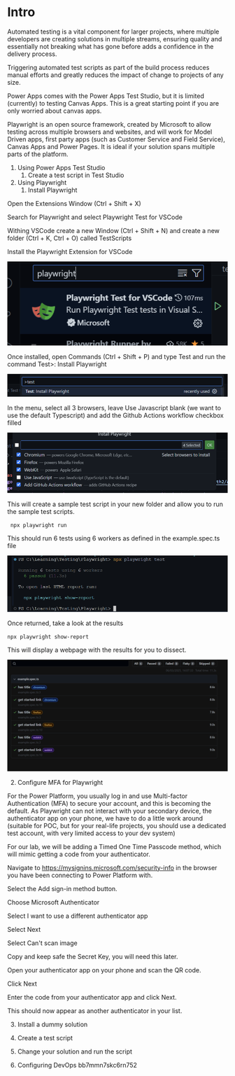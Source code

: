 # Intro

Automated testing is a vital component for larger projects, where multiple developers are creating solutions in multiple streams, ensuring quality and essentially not breaking what has gone before adds a confidence in the delivery process.

Triggering automated test scripts as part of the build process reduces manual efforts and greatly reduces the impact of change to projects of any size.

Power Apps comes with the Power Apps Test Studio, but it is limited (currently) to testing Canvas Apps. This is a great starting point if you are only worried about canvas apps.

Playwright is an open source framework, created by Microsoft to allow testing across multiple browsers and websites, and will work for Model Driven apps, first party apps (such as Customer Service and Field Service), Canvas Apps and Power Pages. It is ideal if your solution spans multiple parts of the platform.

1. Using Power Apps Test Studio
    1. Create a test script in Test Studio
2. Using Playwright
   1. Install Playwright

Open the Extensions Window (Ctrl + Shift + X)

Search for Playwright and select Playwright Test for VSCode

 Withing VSCode create a new Window (Ctrl + Shift + N) and create a new folder (Ctrl + K, Ctrl + O) called TestScripts

 Install the Playwright Extension for VSCode

 ![alt text](image.png)

 Once installed, open Commands (Ctrl + Shift + P) and type Test and run the command Test>: Install Playwright

 ![alt text](image-1.png)

In the menu, select all 3 browsers, leave Use Javascript blank (we want to use the default Typescript) and add the Github Actions workflow checkbox filled

![alt text](image-2.png)

This will create a sample test script in your new folder and allow you to run the sample test scripts.

````npm
 npx playwright run
 ````

 This should run 6 tests using 6 workers as defined in the example.spec.ts file

 ![alt text](image-3.png)

 Once returned, take a look at the results

 ````npx
 npx playwright show-report
 ````

 This will display a webpage with the results for you to dissect.

 ![alt text](image-4.png)

   2. Configure MFA for Playwright

For the Power Platform, you usually log in and use Multi-factor Authentication (MFA) to secure your account, and this is becoming the default. As Playwright can not interact with your secondary device, the authenticator app on your phone, we have to do a little work around (suitable for POC, but for your real-life projects, you should use a dedicated test account, with very limited access to your dev system)

For our lab, we will be adding a Timed One Time Passcode method, which will mimic getting a code from your authenticator. 

Navigate to https://mysignins.microsoft.com/security-info in the browser you have been connecting to Power Platform with.

Select the Add sign-in method button.

Choose Microsoft Authenticator

Select I want to use a different authenticator app

Select Next

Select Can't scan image

Copy and keep safe the Secret Key, you will need this later.

Open your authenticator app on your phone and scan the QR code.

Click Next

Enter the code from your authenticator app and click Next.

This should now appear as another authenticator in your list.





   3. Install a dummy solution 
   4. Create a test script
   5. Change your solution and run the script


3. Configuring DevOps
bb7mmn7skc6rn752